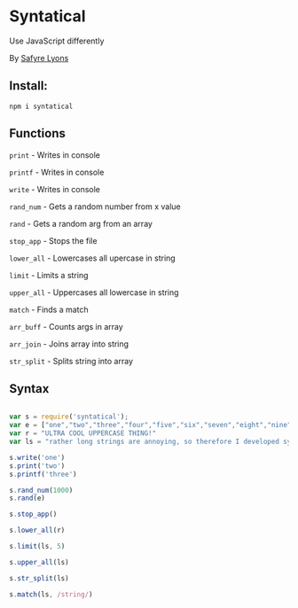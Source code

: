 # Syntatical
Use JavaScript differently

By [Safyre Lyons](https://safyrelyons.com)

## Install:
`npm i syntatical`

## Functions
`print` - Writes in console

`printf` - Writes in console

`write` - Writes in console

`rand_num` - Gets a random number from x value

`rand` - Gets a random arg from an array

`stop_app` - Stops the file

`lower_all` - Lowercases all upercase in string

`limit` - Limits a string

`upper_all` - Uppercases all lowercase in string

`match` - Finds a match

`arr_buff` - Counts args in array

`arr_join` - Joins array into string

`str_split` - Splits string into array

## Syntax
```javascript

var s = require('syntatical');
var e = ["one","two","three","four","five","six","seven","eight","nine","ten","eleven","twelve"];
var r = "ULTRA COOL UPPERCASE THING!"
var ls = "rather long strings are annoying, so therefore I developed syntatical, to make longer strings shorter with less code. I also let this app do other things"

s.write('one')
s.print('two')
s.printf('three')

s.rand_num(1000)
s.rand(e)

s.stop_app()

s.lower_all(r)

s.limit(ls, 5)

s.upper_all(ls)

s.str_split(ls)

s.match(ls, /string/)
```
